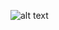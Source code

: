 ![alt text]([http://url/to/img.png](https://github.com/jakob-roland/Barda-_TopoMap/blob/main/Bardai_topoMap_2025_600DPI.png))
